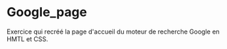 # Google_page

Exercice qui recréé la page d'accueil du moteur de recherche Google en HMTL et CSS. 
